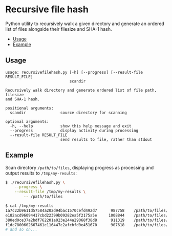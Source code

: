 # Recursive file hash
Python utility to recursively walk a given directory and generate an ordered list of files alongside their filesize and SHA-1 hash.

- [Usage](#usage)
- [Example](#example)

## Usage

```
usage: recursivefilehash.py [-h] [--progress] [--result-file RESULT_FILE]
                            scandir

Recursively walk directory and generate ordered list of file path, filesize
and SHA-1 hash.

positional arguments:
  scandir               source directory for scanning

optional arguments:
  -h, --help            show this help message and exit
  --progress            display activity during processing
  --result-file RESULT_FILE
                        send results to file, rather than stdout
```

## Example
Scan directory `/path/to/files`, displaying progress as processing and output results to `/tmp/my-results`:

```sh
$ ./recursivefilehash.py \
	--progress \
	--result-file /tmp/my-results \
		-- /path/to/files

$ cat /tmp/my-results
1a7c22b9611d57584a202d94bac1570cefd492d7	  987758	/path/to/files/first
e182acd96094417cbd22399b09282ea5f2175a5e	 1008844	/path/to/files/second
380ed0ce37a2bdf762201a023e244a29068f38d8	  911319	/path/to/files/third
f1dc7800602667461c116447c2afcbfd0e451670	  907618	/path/to/files/fourth
# and so on...
```
